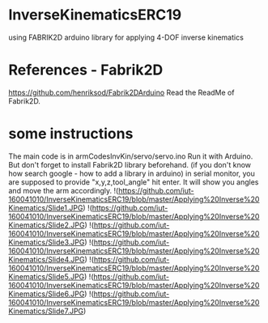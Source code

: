# InverseKinematicsERC19
using FABRIK2D arduino library for applying 4-DOF inverse kinematics
# References - Fabrik2D
https://github.com/henriksod/Fabrik2DArduino
Read the ReadMe of Fabrik2D.
# some instructions
The main code is in armCodesInvKin/servo/servo.ino Run it with Arduino.
But don't forget to install Fabrik2D library beforehand. (if you don't know how search google - how to add a library in arduino)
in serial monitor, you are supposed to provide "x,y,z,tool_angle" hit enter. It will show you angles and move the arm accordingly.
!(https://github.com/iut-160041010/InverseKinematicsERC19/blob/master/Applying%20Inverse%20Kinematics/Slide1.JPG)
!(https://github.com/iut-160041010/InverseKinematicsERC19/blob/master/Applying%20Inverse%20Kinematics/Slide2.JPG)
!(https://github.com/iut-160041010/InverseKinematicsERC19/blob/master/Applying%20Inverse%20Kinematics/Slide3.JPG)
!(https://github.com/iut-160041010/InverseKinematicsERC19/blob/master/Applying%20Inverse%20Kinematics/Slide4.JPG)
!(https://github.com/iut-160041010/InverseKinematicsERC19/blob/master/Applying%20Inverse%20Kinematics/Slide5.JPG)
!(https://github.com/iut-160041010/InverseKinematicsERC19/blob/master/Applying%20Inverse%20Kinematics/Slide6.JPG)
!(https://github.com/iut-160041010/InverseKinematicsERC19/blob/master/Applying%20Inverse%20Kinematics/Slide7.JPG)

